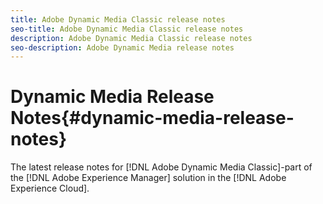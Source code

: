 ```yaml
---
title: Adobe Dynamic Media Classic release notes
seo-title: Adobe Dynamic Media Classic release notes
description: Adobe Dynamic Media Classic release notes
seo-description: Adobe Dynamic Media release notes
---
```


# Dynamic Media Release Notes{#dynamic-media-release-notes}

The latest release notes for [!DNL Adobe Dynamic Media Classic]-part of the [!DNL Adobe Experience Manager] solution in the [!DNL Adobe Experience Cloud].